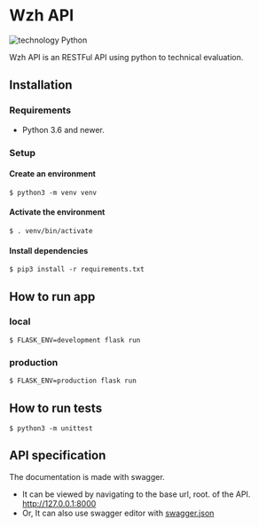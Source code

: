 # Wzh API

![technology Python](https://img.shields.io/badge/technology-python-blue.svg)

Wzh API is an RESTFul API using python to technical evaluation.

## Installation

### Requirements
- Python 3.6 and newer.

### Setup

#### Create an environment
```shell
$ python3 -m venv venv
```

#### Activate the environment
```shell
$ . venv/bin/activate
```

#### Install dependencies
```shell
$ pip3 install -r requirements.txt
```

## How to run app

### local
```shell
$ FLASK_ENV=development flask run
```
### production
```shell
$ FLASK_ENV=production flask run
```

## How to run tests
```shell
$ python3 -m unittest
```

## API specification
The documentation is made with swagger.
- It can be viewed by navigating to the base url, root. of the API. http://127.0.0.1:8000
- Or, It can also use swagger editor with [swagger.json]

[swagger.json]: https://github.com/pgarduino/wzh-api/blob/master/doc/specs/swagger.json

